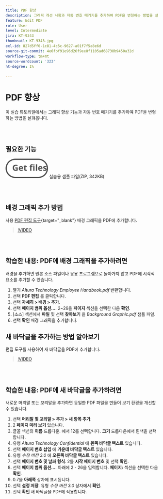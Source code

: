 ```yaml
---
title: PDF 향상
description: 그래픽 개선 사항과 자동 번호 매기기를 추가하여 PDF을 변형하는 방법을 살펴보세요
feature: Edit PDF
role: User
level: Intermediate
jira: KT-9343
thumbnail: KT-9343.jpg
exl-id: 827d5ff0-1c81-4c5c-9627-a01f7f5a8e6d
source-git-commit: 4e6fbf91e96d26f9ee8f1105ad68738b9450a32d
workflow-type: tm+mt
source-wordcount: '323'
ht-degree: 1%

---
```


# PDF 향상

이 실습 튜토리얼에서는 그래픽 향상 기능과 자동 번호 매기기를 추가하여 PDF을 변형하는 방법을 살펴봅니다.

<br> 

## 필요한 기능

[![파일 가져오기](../assets/Getfiles.svg)](../assets/Enhance.zip)
실습용 샘플 파일(ZIP, 342KB)

<br> 

## 배경 그래픽 추가 방법

사용 [PDF 편집 도구](https://www.adobe.com/acrobat/online/pdf-editor.html){target="_blank"} 배경 그래픽을 PDF에 추가합니다.

>[!VIDEO](https://video.tv.adobe.com/v/338746?hidetitle=true)

<br> 

## 학습한 내용: PDF에 배경 그래픽을 추가하려면

배경을 추가하면 원본 소스 파일이나 응용 프로그램으로 돌아가지 않고 PDF에 시각적 요소를 추가할 수 있습니다.

1. 열기 *Altura Technology Employee Handbook.pdf* 반환합니다.
1. 선택 **PDF 편집** 를 클릭합니다.
1. 선택 **자세히 > 배경 > 추가**.
1. 선택 **페이지 범위 옵션...**.
2~26을 **페이지** 섹션을 선택한 다음 **확인**.
1. [소스] 섹션에서 **파일** 및 선택 **찾아보기** 을 *Background Graphic.pdf* 샘플 파일.
1. 선택 **확인** 배경 그래픽을 추가합니다.

## 새 바닥글을 추가하는 방법 알아보기

편집 도구를 사용하여 새 바닥글을 PDF에 추가합니다.

>[!VIDEO](https://video.tv.adobe.com/v/338745?hidetitle=true)

<br> 

## 학습한 내용: PDF에 새 바닥글을 추가하려면

새로운 머리말 또는 꼬리말을 추가하면 동일한 PDF 파일을 만들어 보기 환경을 개선할 수 있습니다.

1. 선택 **머리말 및 꼬리말 > 추가 > 새 항목 추가**.
1. 2 **페이지 미리 보기** 있습니다.
1. 글꼴 섹션의 **이름** 드롭다운.
에서 12를 선택합니다. **크기** 드롭다운에서 흰색을 선택합니다.
1. 유형 *Altura Technology Confidential* 에 **왼쪽 바닥글 텍스트** 있습니다.
1. 선택 **페이지 번호 삽입** 에 **가운데 바닥글 텍스트** 있습니다.
1. 유형 *수정 버전 3.0* 에 **오른쪽 바닥글 텍스트** 있습니다.
1. 선택 **페이지 번호 및 날짜 형식**.
2를 **시작 페이지 번호** 및 선택 **확인**.
1. 선택 **페이지 범위 옵션...**.
아래에 2 - 26을 입력합니다. **페이지:** 섹션을 선택한 다음 **확인**.
1. 0.7을 **아래쪽** 상자에 표시됩니다.
1. 선택 **설정 저장**.
유형 *수정 버전 3.0* 상자에서 **확인**.
1. 선택 **확인** 새 바닥글을 PDF에 적용합니다.
